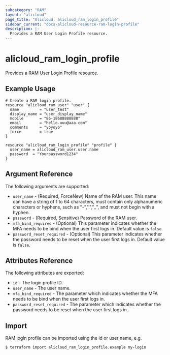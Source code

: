 ```yaml
---
subcategory: "RAM"
layout: "alicloud"
page_title: "Alicloud: alicloud_ram_login_profile"
sidebar_current: "docs-alicloud-resource-ram-login-profile"
description: |-
  Provides a RAM User Login Profile resource.
---
```


# alicloud\_ram\_login\_profile

Provides a RAM User Login Profile resource.


## Example Usage

```
# Create a RAM login profile.
resource "alicloud_ram_user" "user" {
  name         = "user_test"
  display_name = "user_display_name"
  mobile       = "86-18688888888"
  email        = "hello.uuu@aaa.com"
  comments     = "yoyoyo"
  force        = true
}

resource "alicloud_ram_login_profile" "profile" {
  user_name = alicloud_ram_user.user.name
  password  = "Yourpassword1234"
}
```
## Argument Reference

The following arguments are supported:

* `user_name` - (Required, ForceNew) Name of the RAM user. This name can have a string of 1 to 64 characters, must contain only alphanumeric characters or hyphens, such as "-",".","_", and must not begin with a hyphen.
* `password` - (Required, Sensitive) Password of the RAM user.
* `mfa_bind_required` - (Optional) This parameter indicates whether the MFA needs to be bind when the user first logs in. Default value is `false`.
* `password_reset_required` - (Optional) This parameter indicates whether the password needs to be reset when the user first logs in. Default value is `false`.

## Attributes Reference

The following attributes are exported:

* `id` - The login profile ID.
* `user_name` - The user name.
* `mfa_bind_required` - The parameter which indicates whether the MFA needs to be bind when the user first logs in.
* `password_reset_required` - The parameter which indicates whether the password needs to be reset when the user first logs in.

## Import

RAM login profile can be imported using the id or user name, e.g.

```
$ terraform import alicloud_ram_login_profile.example my-login
```
